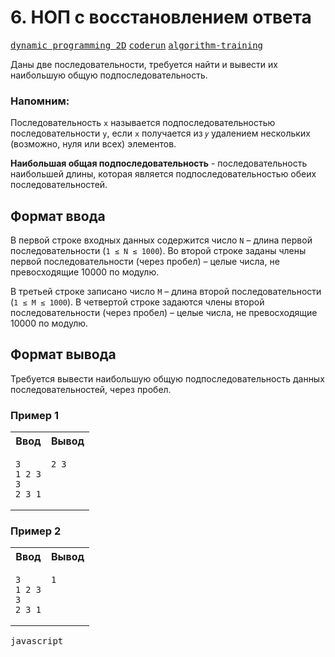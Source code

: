 # 6. НОП с восстановлением ответа

[<kbd>dynamic programming 2D</kbd>](https://youtube.com/live/U8gzm92fprI?target=_blank)
[<kbd>coderun</kbd>](https://coderun.yandex.ru/problem/nop-with-response-recovery?target=_blank)
[<kbd>algorithm-training</kbd>](https://contest.yandex.ru/contest/45468/problems/30?target=_blank)

Даны две последовательности, требуется найти и вывести их наибольшую общую подпоследовательность.

### Напомним:

Последовательность `x` называется подпоследовательностью последовательности `y`, если `x` получается из `𝑦` удалением нескольких (возможно, нуля или всех) элементов.

**Наибольшая общая подпоследовательность** - последовательность наибольшей длины, которая является подпоследовательностью обеих последовательностей.

## Формат ввода

В первой строке входных данных содержится число `N` – длина первой последовательности (`1 ≤ N ≤ 1000`). Во второй строке заданы члены первой последовательности (через пробел) – целые числа, не превосходящие 10000 по модулю.

В третьей строке записано число `M` – длина второй последовательности (`1 ≤ M ≤ 1000`). В четвертой строке задаются члены второй последовательности (через пробел) – целые числа, не превосходящие 10000 по модулю.

## Формат вывода

Требуется вывести наибольшую общую подпоследовательность данных последовательностей, через пробел.

### Пример 1

<table width = "100%">
<tr>
<th>Ввод</th> <th>Вывод</th>
</tr>
<tr valign="top">
<td><pre>
<code>3
1 2 3
3
2 3 1
</code></pre></td>
<td><pre>
<code>2 3
</code></pre></td>
</tr>
</table>

### Пример 2

<table width = "100%">
<tr>
<th>Ввод</th> <th>Вывод</th>
</tr>
<tr valign="top">
<td><pre>
<code>3
1 2 3
3 
2 3 1
</code></pre></td>
<td><pre>
<code>1
</code></pre></td>
</tr>
</table>

<kbd>javascript</kbd>
